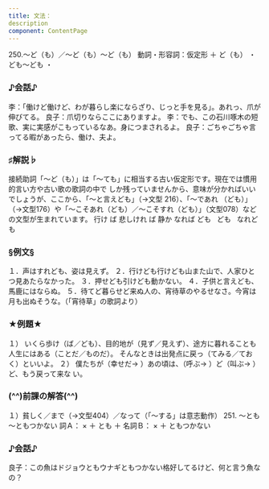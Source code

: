 ```yaml
---
title: 文法：
description
component: ContentPage
---
```



250.～ど（も）／～ど（も）～ど（も）
動詞・形容詞：仮定形 ＋ ど（も） ・
ども～ども ・
### ♪会話♪
李：「働けど働けど、わが暮らし楽にならざり、じっと手を見る」。あれっ、爪が伸びてる。 良子：爪切りならここにありますよ。
李：でも、この石川啄木の短歌、実に実感がこもっているなあ。身につまされるよ。 良子：ごちゃごちゃ言ってる暇があったら、働け、夫よ。
### ♯解説♭
接続助詞「～ど（も）」は「～ても」に相当する古い仮定形です。現在では慣用的言い方や古い歌の歌詞の中で しか残っていませんから、意味が分かればいいでしょうが、ここから、「～と言えども」（→文型 216）、「～であれ
（ども）」（→文型176）や「～こそあれ（ども）／～こそすれ（ども）」（文型078）などの文型が生まれています。
行け ば 悲しけれ ば 静か なれば
ども   ども   なれども
### §例文§
１．声はすれども、姿は見えず。
２．行けども行けども山また山で、人家ひとつ見あたらなかった。
３．押せども引けども動かない。
４．子供と言えども、馬鹿にはならぬ。
５．待てど暮らせど来ぬ人の、宵待草のやるせなさ。今宵は月も出ぬそうな。（「宵待草」の歌詞より）
### ★例題★
１） いくら歩け（ば／ども）、目的地が（見ず／見えず）、途方に暮れることも人生にはある（ことだ／ものだ）。
そんなときは出発点に戻っ（てみる／ておく）といいよ。
２） 僕たちが（幸せだ→ ）あの頃は、（呼ぶ→ ）ど（叫ぶ→ ）ど、もう戻って来な い。
### (^^)前課の解答(^^)
１）貧しく／まで（→文型404）／なって（「～する」は意志動作）
251. ～とも～ともつかない
詞Ａ： × ＋ とも ＋ 名詞Ｂ： × ＋ ともつかない
### ♪会話♪
良子：この魚はドジョウともウナギともつかない格好してるけど、何と言う魚なの？
